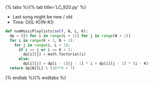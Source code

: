 {% tabs %}{% tab title='LC_920.py' %}

* Last song might be new / old
* Time: O((L-K)(N-K))

```py
def numMusicPlaylists(self, N, L, K):
  dp = [[0 for i in range(L + 1)] for j in range(N + 1)]
  for i in range(K + 1, N + 1):
    for j in range(i, L + 1):
      if i == j or i == K + 1:
        dp[i][j] = math.factorial(i)
      else:
        dp[i][j] = dp[i - 1][j - 1] * i + dp[i][j - 1] * (i - K)
  return dp[N][L] % (10**9 + 7)
```

{% endtab %}{% endtabs %}
